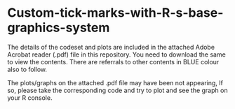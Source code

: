# Custom-tick-marks-with-R-s-base-graphics-system

The details of the codeset and plots are included in the attached Adobe Acrobat reader (.pdf) file in this repository. 
You need to download the same to view the contents. There are referrals to other contents in BLUE colour also to follow.

The plots/graphs on the attached .pdf file may have been not appearing, If so, please take the corresponding code and try to
plot and see the graph on your R console.
